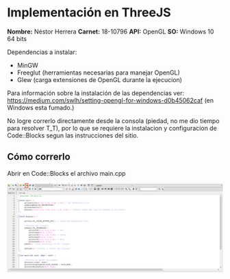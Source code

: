 # Implementación en ThreeJS

**Nombre:** Néstor Herrera
**Carnet:** 18-10796
**API:** OpenGL
**SO:** Windows 10 64 bits

Dependencias a instalar:
- MinGW
- Freeglut (herramientas necesarias para manejar OpenGL)
- Glew (carga extensiones de OpenGL durante la ejecucion)

Para información sobre la instalación de las dependencias ver:
https://medium.com/swlh/setting-opengl-for-windows-d0b45062caf
(en Windows esta fumado.)

No logre correrlo directamente desde la consola (piedad, no me dio tiempo para resolver T_T), por lo que se requiere la instalacion
y configuracion de Code::Blocks segun las instrucciones del sitio.

## Cómo correrlo

Abrir en Code::Blocks el archivo main.cpp

![Click al boton "Build and Run"](image.png)
